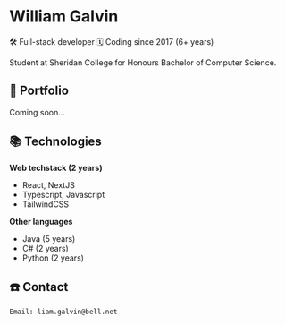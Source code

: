 # William Galvin
🛠️ Full-stack developer
🗓️ Coding since 2017 (6+ years)

Student at Sheridan College for Honours Bachelor of Computer Science.

## 🎨 Portfolio
Coming soon...

## 📚 Technologies
**Web techstack (2 years)**
- React, NextJS
- Typescript, Javascript
- TailwindCSS

**Other languages**
- Java (5 years)
- C# (2 years)
- Python (2 years)


## ☎️ Contact
```
Email: liam.galvin@bell.net
```
